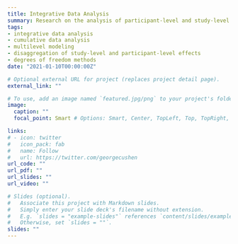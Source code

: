```yaml
---
title: Integrative Data Analysis
summary: Research on the analysis of participant-level and study-level data from multiple studies.
tags:
- integrative data analysis
- cumulative data analysis
- multilevel modeling
- disaggregation of study-level and participant-level effects
- degrees of freedom methods
date: "2021-01-10T00:00:00Z"

# Optional external URL for project (replaces project detail page).
external_link: ""

# To use, add an image named `featured.jpg/png` to your project's folder.
image:
  caption: ""
  focal_point: Smart # Options: Smart, Center, TopLeft, Top, TopRight, Left, Right, BottomLeft, Bottom, BottomRight

links:
# - icon: twitter
#   icon_pack: fab
#   name: Follow
#   url: https://twitter.com/georgecushen
url_code: ""
url_pdf: ""
url_slides: ""
url_video: ""

# Slides (optional).
#   Associate this project with Markdown slides.
#   Simply enter your slide deck's filename without extension.
#   E.g. `slides = "example-slides"` references `content/slides/example-slides.md`.
#   Otherwise, set `slides = ""`.
slides: ""
---
```

